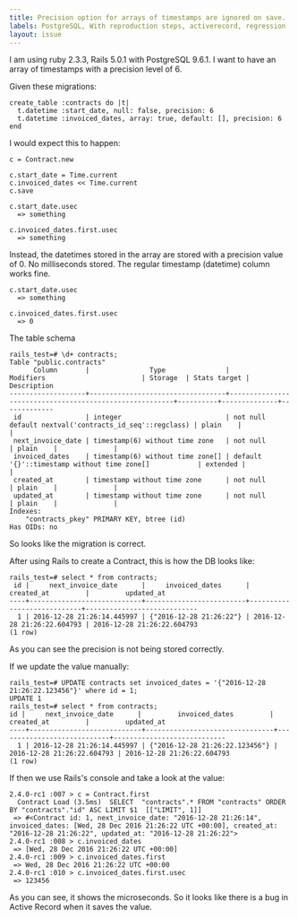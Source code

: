 ```yaml
---
title: Precision option for arrays of timestamps are ignored on save.
labels: PostgreSQL, With reproduction steps, activerecord, regression
layout: issue
---
```


I am using ruby 2.3.3,  Rails 5.0.1 with PostgreSQL 9.6.1. I want to have an array of timestamps with a precision level of 6.

Given these migrations:

```
create_table :contracts do |t|
  t.datetime :start_date, null: false, precision: 6
  t.datetime :invoiced_dates, array: true, default: [], precision: 6
end
```

I would expect this to happen:

```
c = Contract.new

c.start_date = Time.current
c.invoiced_dates << Time.current
c.save

c.start_date.usec
  => something

c.invoiced_dates.first.usec
  => something
```

Instead, the datetimes stored in the array are stored with a precision value of 0. No milliseconds stored. The regular timestamp (datetime) column works fine.

```
c.start_date.usec
  => something

c.invoiced_dates.first.usec
  => 0
```

The table schema

```
rails_test=# \d+ contracts;
Table "public.contracts"
      Column       |               Type               |                       Modifiers                        | Storage  | Stats target | Description 
-------------------+----------------------------------+--------------------------------------------------------+----------+--------------+-------------
 id                | integer                          | not null default nextval('contracts_id_seq'::regclass) | plain    |              | 
 next_invoice_date | timestamp(6) without time zone   | not null                                               | plain    |              | 
 invoiced_dates    | timestamp(6) without time zone[] | default '{}'::timestamp without time zone[]            | extended |              | 
 created_at        | timestamp without time zone      | not null                                               | plain    |              | 
 updated_at        | timestamp without time zone      | not null                                               | plain    |              | 
Indexes:
    "contracts_pkey" PRIMARY KEY, btree (id)
Has OIDs: no
```

So looks like the migration is correct.

After using Rails to create a Contract, this is how the DB looks like:

```
rails_test=# select * from contracts;
 id |     next_invoice_date      |     invoiced_dates      |         created_at         |         updated_at         
----+----------------------------+-------------------------+----------------------------+----------------------------
  1 | 2016-12-28 21:26:14.445997 | {"2016-12-28 21:26:22"} | 2016-12-28 21:26:22.604793 | 2016-12-28 21:26:22.604793
(1 row)
```

As you can see the precision is not being stored correctly.

If we update the value manually:

```
rails_test=# UPDATE contracts set invoiced_dates = '{"2016-12-28 21:26:22.123456"}' where id = 1;                                                             
UPDATE 1
rails_test=# select * from contracts;                                                                                                                          id |     next_invoice_date      |         invoiced_dates         |         created_at         |         updated_at         
----+----------------------------+--------------------------------+----------------------------+----------------------------
  1 | 2016-12-28 21:26:14.445997 | {"2016-12-28 21:26:22.123456"} | 2016-12-28 21:26:22.604793 | 2016-12-28 21:26:22.604793
(1 row)
```

If then we use Rails's console and take a look at the value:

```
2.4.0-rc1 :007 > c = Contract.first
  Contract Load (3.5ms)  SELECT  "contracts".* FROM "contracts" ORDER BY "contracts"."id" ASC LIMIT $1  [["LIMIT", 1]]
 => #<Contract id: 1, next_invoice_date: "2016-12-28 21:26:14", invoiced_dates: [Wed, 28 Dec 2016 21:26:22 UTC +00:00], created_at: "2016-12-28 21:26:22", updated_at: "2016-12-28 21:26:22"> 
2.4.0-rc1 :008 > c.invoiced_dates
 => [Wed, 28 Dec 2016 21:26:22 UTC +00:00] 
2.4.0-rc1 :009 > c.invoiced_dates.first
 => Wed, 28 Dec 2016 21:26:22 UTC +00:00 
2.4.0-rc1 :010 > c.invoiced_dates.first.usec
 => 123456
```

As you can see, it shows the microseconds. So it looks like there is a bug in Active Record when it saves the value.
